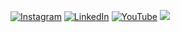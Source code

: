 [![Instagram](https://img.shields.io/badge/Instagram-%23E4405F.svg?style=plastic&logo=Instagram&logoColor=white)](https://instagram.com/hasan.tarhan)
[![LinkedIn](https://img.shields.io/badge/LinkedIn-%230077B5.svg?style=plastic&logo=linkedin&logoColor=white)](https://www.linkedin.com/in/hasan-tarhan/)
[![YouTube](https://img.shields.io/badge/YouTube-%23FF0000.svg?style=plastic&logo=YouTube&logoColor=white)](https://www.youtube.com/channel/UCfMD_mioZ2WgP4hbxRnG6gA)
![](https://visitcount.itsvg.in/api?id=hasantarhan&icon=0&color=0)
